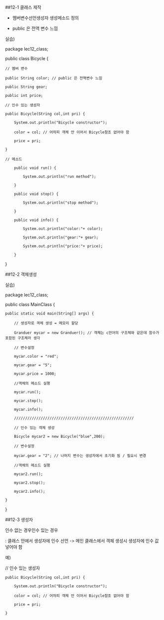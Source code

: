 
##12-1 클래스 제작

- 멤버변수선언생성자 생성메소드 정의

- public 은 전역 변수 느낌



실습)

package lec12_class;

public class Bicycle {

	// 멤버 변수

	public String color; // public 은 전역변수 느낌

	public String gear;

	public int price;

	// 인수 있는 생성자 

	public Bicycle(String col,int pri) {

		System.out.println("Bicycle constructor");

		color = col; // 어차피 객체 안 이어서 Bicycle참조 없어야 함

		price = pri;

	}

	// 메소드

		public void run() {

			System.out.println("run method");

		}

		public void stop() {

			System.out.println("stop method");

		}

		public void info() {

			System.out.println("color:"+ color);

			System.out.println("gear:"+ gear);

			System.out.println("price:"+ price);

		}

}



##12-2 객체생성





실습)

package lec12_class;

public class MainClass {

	public static void main(String[] args) {

		// 생성자로 객체 생성 = 메모리 할당

		Granduer mycar = new Granduer(); // 객체는 c언어의 구조체와 같은데 함수가 포함된 구조체라 생각

		// 변수설정

		mycar.color = "red";

		mycar.gear = "5";

		mycar.price = 1000;

		//객체의 메소드 실행

		mycar.run();

		mycar.stop();

		mycar.info();

		//////////////////////////////////////////////////////

		// 인수 있는 객체 생성

		Bicycle mycar2 = new Bicycle("blue",200);

		// 변수설정

		mycar.gear = "2"; // 나머지 변수는 생성자에서 초기화 됨 / 필요시 변경

		//객체의 메소드 실행

		mycar2.run();

		mycar2.stop();

		mycar2.info();

	}

}



##12-3 생성자

인수 없는 경우인수 있는 경우

: 클래스 안에서 생성자에 인수 선언 -> 메인 클래스에서 객체 생성시 생성자에 인수 값 넣어야 함

예)

// 인수 있는 생성자 

	public Bicycle(String col,int pri) {

		System.out.println("Bicycle constructor");

		color = col; // 어차피 객체 안 이어서 Bicycle참조 없어야 함

		price = pri;

	}

